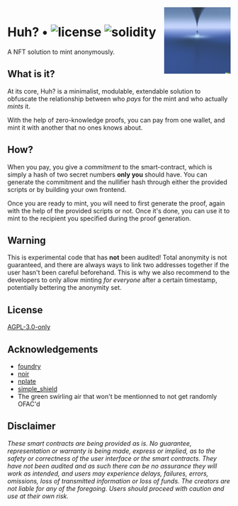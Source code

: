 <img align="right" width="150" height="150" top="100" src="./assets/readme.png">

# Huh? • ![license](https://img.shields.io/github/license/abigger87/femplate?label=license) ![solidity](https://img.shields.io/badge/solidity-^0.8.15-lightgrey)

A NFT solution to mint anonymously.

## What is it?

At its core, Huh? is a minimalist, modulable, extendable solution to obfuscate the relationship between who *pays* for the mint and who actually *mints* it.

With the help of zero-knowledge proofs, you can pay from one wallet, and mint it with another that no ones knows about.

## How?

When you pay, you give a *commitment* to the smart-contract, which is simply a hash of two secret numbers **only you** should have.
You can generate the commitment and the nullifier hash through either the provided scripts or by building your own frontend.

Once you are ready to mint, you will need to first generate the proof, again with the help of the provided scripts or not. Once it's done, you can use it to mint to the recipient you specified
during the proof generation.

## Warning

This is experimental code that has **not** been audited! Total anonymity is not guaranteed, and there are always ways to link two addresses together if the user hasn't been careful beforehand.
This is why we also recommend to the developers to only allow minting *for everyone* after a certain timestamp, potentially bettering the anonymity set.


## License

[AGPL-3.0-only](https://github.com/abigger87/femplate/blob/master/LICENSE)


## Acknowledgements

- [foundry](https://github.com/foundry-rs)
- [noir](https://github.com/noir-lang/noir)
- [nplate](https://github.com/whitenois3/nplate)
- [simple_shield](https://github.com/vezenovm/simple_shield)
- The green swirling air that won't be mentionned to not get randomly OFAC'd


## Disclaimer

_These smart contracts are being provided as is. No guarantee, representation or warranty is being made, express or implied, as to the safety or correctness of the user interface or the smart contracts. They have not been audited and as such there can be no assurance they will work as intended, and users may experience delays, failures, errors, omissions, loss of transmitted information or loss of funds. The creators are not liable for any of the foregoing. Users should proceed with caution and use at their own risk._
